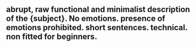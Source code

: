 ## abrupt, raw functional and minimalist description of the {subject}. No emotions. presence of emotions prohibited. short sentences. technical. non fitted for beginners.